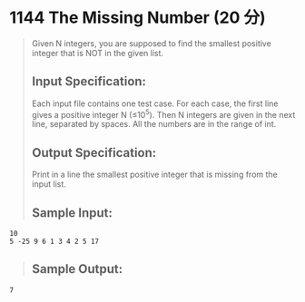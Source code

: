 # 1144 The Missing Number (20 分)  
> Given N integers, you are supposed to find the smallest positive integer that is NOT in the given list.  
> ## Input Specification:  
> Each input file contains one test case. For each case, the first line gives a positive integer N (≤10<sup>5</sup>). Then N integers are given in the next line, separated by spaces. All the numbers are in the range of int.  
> ## Output Specification:  
> Print in a line the smallest positive integer that is missing from the input list.  
> ## Sample Input:
```
10
5 -25 9 6 1 3 4 2 5 17
```
> ## Sample Output:
```
7
```
